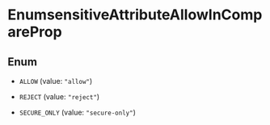 

# EnumsensitiveAttributeAllowInCompareProp

## Enum


* `ALLOW` (value: `"allow"`)

* `REJECT` (value: `"reject"`)

* `SECURE_ONLY` (value: `"secure-only"`)



